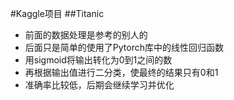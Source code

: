 #Kaggle项目
##Titanic
- 前面的数据处理是参考的别人的
- 后面只是简单的使用了Pytorch库中的线性回归函数
- 用sigmoid将输出转化为0到1之间的数
- 再根据输出值进行二分类，使最终的结果只有0和1
- 准确率比较低，后期会继续学习并优化